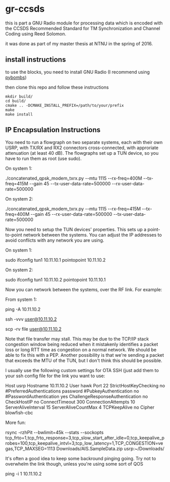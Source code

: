 # gr-ccsds

this is part a GNU Radio module for processing data which is encoded with the CCSDS Recommended Standard for TM Synchronization and Channel Coding using Reed Solomon.

it was done as part of my master thesis at NTNU in the spring of 2016.

## install instructions

to use the blocks, you need to install GNU Radio (I recommend using [pybombs](https://github.com/gnuradio/pybombs))

then clone this repo and follow these instructions

    mkdir build/
    cd build/
    cmake .. -DCMAKE_INSTALL_PREFIX=/path/to/your/prefix
    make
    make install

## IP Encapsulation Instructions

You need to run a flowgraph on two separate systems, each with their own USRP, with TX/RX and RX2
connectors cross-connected, with approriate attenuation (at least 40 dB).  The flowgraphs
set up a TUN device, so you have to run them as root (use sudo).

On system 1:

./concatenated_qpsk_modem_txrx.py --mtu 1115 --rx-freq=400M --tx-freq=415M --gain 45 --tx-user-data-rate=500000 --rx-user-data-rate=500000

On system 2:

./concatenated_qpsk_modem_txrx.py --mtu 1115 --rx-freq=415M --tx-freq=400M --gain 45 --rx-user-data-rate=500000 --tx-user-data-rate=500000

Now you need to setup the TUN devices' properties.  This sets up a point-to-point network between
the systems.  You can adjust the IP addresses to avoid conflicts with any network you are using.

On system 1:

sudo ifconfig tun1 10.11.10.1 pointopoint 10.11.10.2

On system 2:

sudo ifconfig tun1 10.11.10.2 pointopoint 10.11.10.1

Now you can network between the systems, over the RF link.  For example:

From system 1:

ping -A 10.11.10.2

ssh -vvv user@10.11.10.2

scp -rv file user@10.11.10.2

Note that file transfer may stall.  This may be due to the TCP/IP stack congestion window being 
reduced when it mistakenly identifies a packet loss or long RTT time as congestion on a normal 
network.  We should be able to fix this with a PEP.  Another possibility is that we're sending 
a packet that exceeds the MTU of the TUN, but I don't think this should be possible.

I usually use the following custom settings for OTA SSH (just add them to your ssh config file 
for the link you want to use:

Host usrp
Hostname 10.11.10.2
User hawk
Port 22
StrictHostKeyChecking no
#PreferredAuthentications password
#PubkeyAuthentication no
#PasswordAuthentication yes
ChallengeResponseAuthentication no
CheckHostIP no
ConnectTimeout 300
ConnectionAttempts 10
ServerAliveInterval 15
ServerAliveCountMax 4
TCPKeepAlive no
Cipher blowfish-cbc

More fun:

rsync -rzhPit --bwlimit=45k --stats --sockopts tcp_frto=1,tcp_frto_response=3,tcp_slow_start_after_idle=0,tcp_keepalive_probes=100,tcp_keepalive_intvl=3,tcp_low_latency=1,TCP_CONGESTION=vegas,TCP_MAXSEG=1113 Downloads/AIS.SampleData.zip  usrp:~/Downloads/

It's often a good idea to keep some backround pinging going.  Try not to overwhelm the link though, unless you're using some sort of QOS

ping -i 1 10.11.10.2


